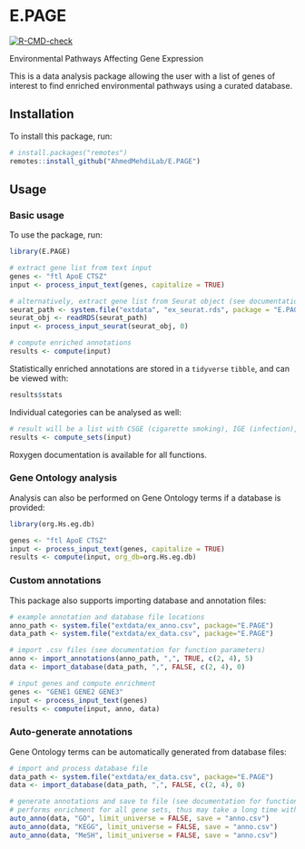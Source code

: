 # E.PAGE
<!-- badges: start -->
[![R-CMD-check](https://github.com/AhmedMehdiLab/E.PAGE/actions/workflows/R-CMD-check.yaml/badge.svg)](https://github.com/AhmedMehdiLab/E.PAGE/actions/workflows/R-CMD-check.yaml)
<!-- badges: end -->

Environmental Pathways Affecting Gene Expression

This is a data analysis package allowing the user with a list of genes of interest to find enriched environmental pathways using a curated database.

## Installation
To install this package, run:

``` r
# install.packages("remotes")
remotes::install_github("AhmedMehdiLab/E.PAGE")
```

## Usage
### Basic usage
To use the package, run:

``` r
library(E.PAGE)

# extract gene list from text input
genes <- "ftl ApoE CTSZ"
input <- process_input_text(genes, capitalize = TRUE)

# alternatively, extract gene list from Seurat object (see documentation for function parameters)
seurat_path <- system.file("extdata", "ex_seurat.rds", package = "E.PAGE")
seurat_obj <- readRDS(seurat_path)
input <- process_input_seurat(seurat_obj, 0)

# compute enriched annotations
results <- compute(input)
```

Statistically enriched annotations are stored in a `tidyverse` `tibble`, and can be viewed with:

``` r
results$stats
```

Individual categories can be analysed as well:

```r
# result will be a list with CSGE (cigarette smoking), IGE (infection), DGE (diet) and TGE (toxin) headings
results <- compute_sets(input)
```

Roxygen documentation is available for all functions.

### Gene Ontology analysis
Analysis can also be performed on Gene Ontology terms if a database is provided:

```r
library(org.Hs.eg.db)

genes <- "ftl ApoE CTSZ"
input <- process_input_text(genes, capitalize = TRUE)
results <- compute(input, org_db=org.Hs.eg.db)
```

### Custom annotations
This package also supports importing database and annotation files:

```r
# example annotation and database file locations
anno_path <- system.file("extdata/ex_anno.csv", package="E.PAGE")
data_path <- system.file("extdata/ex_data.csv", package="E.PAGE")

# import .csv files (see documentation for function parameters)
anno <- import_annotations(anno_path, ",", TRUE, c(2, 4), 5)
data <- import_database(data_path, ",", FALSE, c(2, 4), 0)

# input genes and compute enrichment
genes <- "GENE1 GENE2 GENE3"
input <- process_input_text(genes)
results <- compute(input, anno, data)
```

### Auto-generate annotations
Gene Ontology terms can be automatically generated from database files:

```r
# import and process database file
data_path <- system.file("extdata/ex_data.csv", package="E.PAGE")
data <- import_database(data_path, ",", FALSE, c(2, 4), 0)

# generate annotations and save to file (see documentation for function parameters)
# performs enrichment for all gene sets, thus may take a long time with large databases
auto_anno(data, "GO", limit_universe = FALSE, save = "anno.csv")
auto_anno(data, "KEGG", limit_universe = FALSE, save = "anno.csv")
auto_anno(data, "MeSH", limit_universe = FALSE, save = "anno.csv")
```
